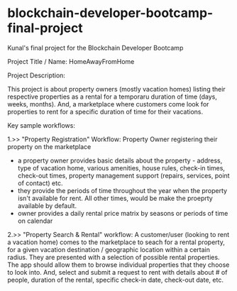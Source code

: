 # blockchain-developer-bootcamp-final-project
Kunal's final project for the Blockchain Developer Bootcamp

Project Title / Name: HomeAwayFromHome

Project Description:

This project is about property owners (mostly vacation homes) listing their respective properties as a rental for a temporaru duration of time (days, weeks, months). And, a marketplace where customers come look for properties to rent for a specific duration of time for their vacations.

Key sample workflows:

1.>> "Property Registration" Workflow: Property Owner registering their property on the marketplace
- a property owner provides basic details about the property - address, type of vacation home, various amenities, house rules, check-in times, check-out times, property management support (repairs, services, point of contact) etc.
- they provide the periods of time throughout the year when the property isn't available for rent. All other times, would be make the proeprty available by default.
- owner provides a daily rental price matrix by seasons or periods of time on calendar


2.>> "Property Search & Rental" workflow: A customer/user (looking to rent a vacation home) comes to the marketplace to seach for a rental property, for a given vacation destination / geographic location within a certain radius. They are presented with a selection of possible rental properties. The app should allow them to browse individual properties that they choose to look into. And, select and submit a request to rent with details about # of people, duration of the rental, specific check-in date, check-out date, etc.

